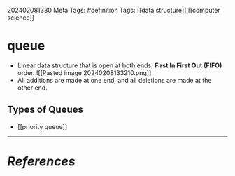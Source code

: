 202402081330
Meta Tags: #definition 
Tags: [[data structure]] [[computer science]]

# queue

- Linear data structure that is open at both ends; **First In First Out (FIFO)** order.
![[Pasted image 20240208133210.png]]
- All additions are made at one end, and all deletions are made at the other end.

## Types of Queues

- [[priority queue]]

---
# *References*